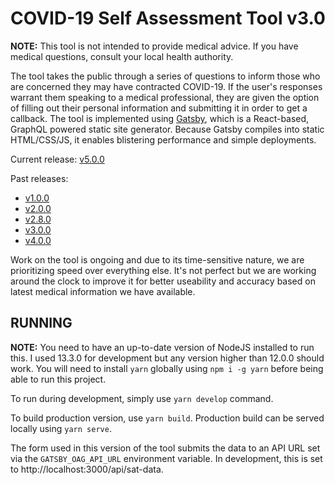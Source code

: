 # COVID-19 Self Assessment Tool v3.0

**NOTE:** This tool is not intended to provide medical advice. If you have medical questions, consult your local health authority.

The tool takes the public through a series of questions to inform those who are concerned they may have contracted COVID-19. If the user's responses warrant them speaking to a medical professional, they are given the option of filling out their personal information and submitting it in order to get a callback. The tool is implemented using [Gatsby](https://www.gatsbyjs.org/), which is a React-based, GraphQL powered static site generator. Because Gatsby compiles into static HTML/CSS/JS, it enables blistering performance and simple deployments.

Current release: [v5.0.0](https://github.com/ongov/covid-19-self-assessment/releases/tag/v5.0.0)

Past releases:
- [v1.0.0](https://github.com/ongov/covid-19-self-assessment/releases/tag/v1.0.0)
- [v2.0.0](https://github.com/ongov/covid-19-self-assessment/releases/tag/v2.0.0)
- [v2.8.0](https://github.com/ongov/covid-19-self-assessment/releases/tag/v2.8.0)
- [v3.0.0](https://github.com/ongov/covid-19-self-assessment/releases/tag/v3.0.0)
- [v4.0.0](https://github.com/ongov/covid-19-self-assessment/releases/tag/v4.0.0)

Work on the tool is ongoing and due to its time-sensitive nature, we are prioritizing speed over everything else. It's not perfect but we are working around the clock to improve it for better useability and accuracy based on latest medical information we have available.

## RUNNING

**NOTE:** You need to have an up-to-date version of NodeJS installed to run this. I used 13.3.0 for development but any version higher than 12.0.0 should work. You will need to install `yarn` globally using `npm i -g yarn` before being able to run this project.

To run during development, simply use `yarn develop` command.

To build production version, use `yarn build`. Production build can be served locally using `yarn serve`.

The form used in this version of the tool submits the data to an API URL set via the `GATSBY_OAG_API_URL` environment variable. In development, this is set to http://localhost:3000/api/sat-data.
